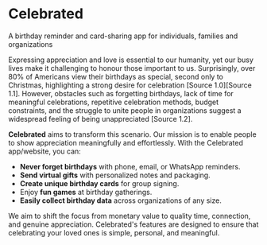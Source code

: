 # Celebrated
A birthday reminder and card-sharing app for individuals, families and organizations

Expressing appreciation and love is essential to our humanity, yet our busy lives make it challenging to honour those important to us. Surprisingly, over 80% of Americans view their birthdays as special, second only to Christmas, highlighting a strong desire for celebration [Source 1.0][Source 1.1]. However, obstacles such as forgetting birthdays, lack of time for meaningful celebrations, repetitive celebration methods, budget constraints, and the struggle to unite people in organizations suggest a widespread feeling of being unappreciated [Source 1.2].

**Celebrated** aims to transform this scenario. Our mission is to enable people to show appreciation meaningfully and effortlessly. With the Celebrated app/website, you can:

- **Never forget birthdays** with phone, email, or WhatsApp reminders.
- **Send virtual gifts** with personalized notes and packaging.
- **Create unique birthday cards** for group signing.
- Enjoy **fun games** at birthday gatherings.
- **Easily collect birthday data** across organizations of any size.

We aim to shift the focus from monetary value to quality time, connection, and genuine appreciation. Celebrated's features are designed to ensure that celebrating your loved ones is simple, personal, and meaningful.
